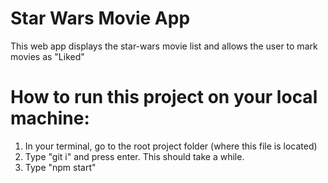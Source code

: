 # Star Wars Movie App

This web app displays the star-wars movie list and allows the user to mark movies as "Liked"

# How to run this project on your local machine:

1. In your terminal, go to the root project folder (where this file is located)
2. Type "git i" and press enter. This should take a while.
3. Type "npm start"

